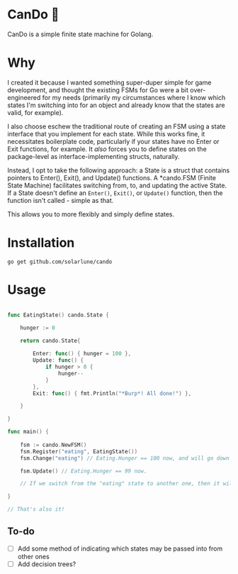 
# CanDo 💪

CanDo is a simple finite state machine for Golang. 

# Why

I created it because I wanted something super-duper simple for game development, and thought the existing FSMs for Go were a bit over-engineered for my needs (primarily my circumstances where I know which states I'm switching into for an object and already know that the states are valid, for example). 

I also choose eschew the traditional route of creating an FSM using a state interface that you implement for each state. While this works fine, it necessitates boilerplate code, particularly if your states have no Enter or Exit functions, for example. It _also_ forces you to define states on the package-level as interface-implementing structs, naturally.

Instead, I opt to take the following approach: a State is a struct that contains pointers to Enter(), Exit(), and Update() functions. A *cando.FSM (Finite State Machine) facilitates switching from, to, and updating the active State. If a State doesn't define an `Enter()`, `Exit()`, or `Update()` function, then the function isn't called - simple as that.

This allows you to more flexibly and simply define states.

# Installation

`go get github.com/solarlune/cando` 

# Usage

```go

func EatingState() cando.State {

    hunger := 0

    return cando.State{
        
        Enter: func() { hunger = 100 },
        Update: func() {
            if hunger > 0 {
                hunger--
            }
        },
        Exit: func() { fmt.Println("*Burp*! All done!") },

    }

}

func main() {
    
    fsm := cando.NewFSM()
    fsm.Register("eating", EatingState())
    fsm.Change("eating") // Eating.Hunger == 100 now, and will go down by 1 each time we call fsm.Update().

    fsm.Update() // Eating.Hunger == 99 now.

    // If we switch from the "eating" state to another one, then it will call Exit() on the Eating struct.

}

// That's also it!

```

## To-do

- [ ] Add some method of indicating which states may be passed into from other ones
- [ ] Add decision trees?
